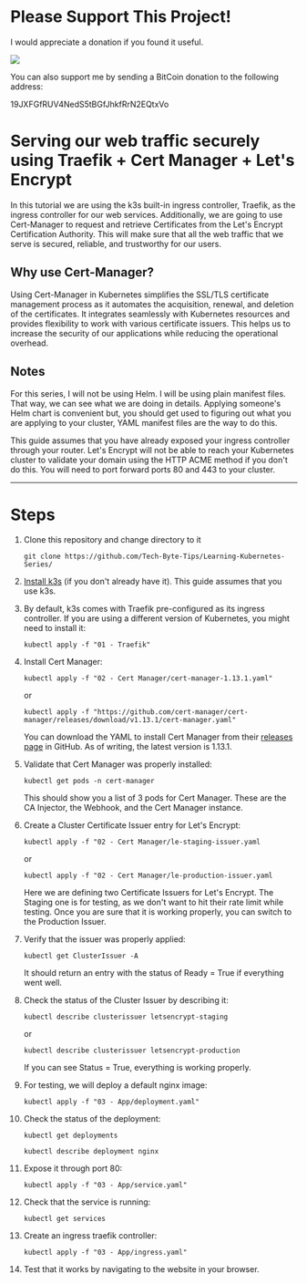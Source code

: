 # Please Support This Project!

I would appreciate a donation if you found it useful.

[![](https://www.paypalobjects.com/en_US/i/btn/btn_donateCC_LG.gif)](https://www.paypal.com/cgi-bin/webscr?cmd=_donations&business=53CD2WNX3698E&lc=US&item_name=TechByteTips&item_number=Learning%2dKubernetes%2dSeries&currency_code=USD&bn=PP%2dDonationsBF%3abtn_donateCC_LG%2egif%3aNonHosted)

You can also support me by sending a BitCoin donation to the following address:

19JXFGfRUV4NedS5tBGfJhkfRrN2EQtxVo

# Serving our web traffic securely using Traefik + Cert Manager + Let's Encrypt

In this tutorial we are using the k3s built-in ingress controller, Traefik, as the ingress controller for our web services.  Additionally, we are going to use Cert-Manager to request and retrieve Certificates from the Let's Encrypt Certification Authority.  This will make sure that all the web traffic that we serve is secured, reliable, and trustworthy for our users.

## Why use Cert-Manager?

Using Cert-Manager in Kubernetes simplifies the SSL/TLS certificate management process as it automates the acquisition, renewal, and deletion of the certificates.  It integrates seamlessly with Kubernetes resources and provides flexibility to work with various certificate issuers.  This helps us to increase the security of our applications while reducing the operational overhead.

## Notes

For this series, I will not be using Helm.  I will be using plain manifest files.  That way, we can see what we are doing in details.  Applying someone's Helm chart is convenient but, you should get used to figuring out what you are applying to your cluster, YAML manifest files are the way to do this.

This guide assumes that you have already exposed your ingress controller through your router.  Let's Encrypt will not be able to reach your Kubernetes cluster to validate your domain using the HTTP ACME method if you don't do this.  You will need to port forward ports 80 and 443 to your cluster.

---

# Steps

1. Clone this repository and change directory to it

    ```
    git clone https://github.com/Tech-Byte-Tips/Learning-Kubernetes-Series/
    ```

2. [Install k3s](https://github.com/Tech-Byte-Tips/Reference-Guides/blob/main/K3S-In-Netbooted-Raspberry-Pis.md) (if you don't already have it).  This guide assumes that you use k3s.

3. By default, k3s comes with Traefik pre-configured as its ingress controller.  If you are using a different version of Kubernetes, you might need to install it:

    ```
    kubectl apply -f "01 - Traefik"
    ```

4. Install Cert Manager:

    ```
    kubectl apply -f "02 - Cert Manager/cert-manager-1.13.1.yaml"
    ```
    or 
    ```
    kubectl apply -f "https://github.com/cert-manager/cert-manager/releases/download/v1.13.1/cert-manager.yaml"
    ```

    You can download the YAML to install Cert Manager from their [releases page](https://github.com/cert-manager/cert-manager/releases/) in GitHub.  As of writing, the latest version is 1.13.1.

5. Validate that Cert Manager was properly installed:

    ```
    kubectl get pods -n cert-manager
    ```

    This should show you a list of 3 pods for Cert Manager.  These are the CA Injector, the Webhook, and the Cert Manager instance.

6. Create a Cluster Certificate Issuer entry for Let's Encrypt:

    ```
    kubectl apply -f "02 - Cert Manager/le-staging-issuer.yaml
    ```
    or
    ```
    kubectl apply -f "02 - Cert Manager/le-production-issuer.yaml
    ```

    Here we are defining two Certificate Issuers for Let's Encrypt.  The Staging one is for testing, as we don't want to hit their rate limit while testing.  Once you are sure that it is working properly, you can switch to the Production Issuer.

7. Verify that the issuer was properly applied:

    ```
    kubectl get ClusterIssuer -A
    ```

    It should return an entry with the status of Ready = True if everything went well.

8. Check the status of the Cluster Issuer by describing it:

    ```
    kubectl describe clusterissuer letsencrypt-staging
    ```
    or 
    ```
    kubectl describe clusterissuer letsencrypt-production
    ```

    If you can see Status = True, everything is working properly.

9. For testing, we will deploy a default nginx image:

    ```
    kubectl apply -f "03 - App/deployment.yaml"
    ```

10. Check the status of the deployment:

    ```
    kubectl get deployments
    ```

    ```
    kubectl describe deployment nginx
    ```

11. Expose it through port 80:

    ```
    kubectl apply -f "03 - App/service.yaml"
    ```

12. Check that the service is running:

    ```
    kubectl get services
    ```

13. Create an ingress traefik controller:

    ```
    kubectl apply -f "03 - App/ingress.yaml"
    ```

14. Test that it works by navigating to the website in your browser.